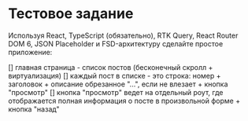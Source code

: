 # Тестовое задание
Используя React, TypeScript (обязательно), RTK Query, React Router DOM 6, JSON Placeholder и FSD-архитектуру сделайте простое приложение:


[] главная страница - список постов (бесконечный скролл + виртуализация)
[] каждый пост в списке - это строка: номер + заголовок + описание обрезанное "...", если не влезает + кнопка "просмотр"
[] кнопка "просмотр" ведет на отдельный роут, где отображается полная информация о посте в произвольной форме + кнопка "назад"